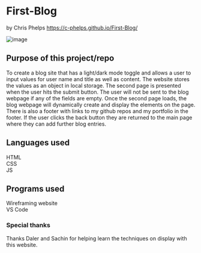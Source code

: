 # First-Blog
by Chris Phelps
https://c-phelps.github.io/First-Blog/

![image](https://github.com/c-phelps/First-Blog/assets/169304277/86e3d58e-622f-4136-892e-ec22d5a9ce06)

## Purpose of this project/repo
To create a blog site that has a light/dark mode toggle and allows a user to input values for 
user name and title as well as content. The website stores the values as an object in local storage. 
The second page is presented when the user hits the submit button. The user will not be sent to the blog webpage 
if any of the fields are empty. Once the second page loads, the blog webpage will dynamically create and display 
the elements on the page. There is also a footer with links to my github repos and my portfolio in the footer. 
If the user clicks the back button they are returned to the main page where they can add further blog entries.

## Languages used
HTML\
CSS \
JS

## Programs used
Wireframing website \
VS Code

### Special thanks
Thanks Daler and Sachin for helping learn the techniques on display with this website.
